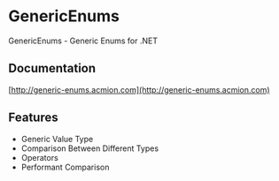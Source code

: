 # GenericEnums
GenericEnums - Generic Enums for .NET

## Documentation
[http://generic-enums.acmion.com](http://generic-enums.acmion.com)

## Features
+ Generic Value Type
+ Comparison Between Different Types
+ Operators
+ Performant Comparison